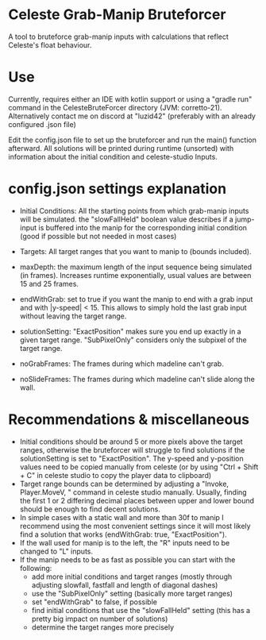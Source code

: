 # Celeste Grab-Manip Bruteforcer

A tool to bruteforce grab-manip inputs with calculations that reflect Celeste's float behaviour.

# Use

Currently, requires either an IDE with kotlin support or using a "gradle run" command in the CelesteBruteForcer directory (JVM: corretto-21).
Alternatively contact me on discord at "luzid42" (preferably with an already configured .json file)

Edit the config.json file to set up the bruteforcer and run the main() function afterward.
All solutions will be printed during runtime (unsorted) with information about the initial condition and celeste-studio Inputs.

# config.json settings explanation

- Initial Conditions:
All the starting points from which grab-manip inputs will be simulated.
the "slowFallHeld" boolean value describes if a jump-input is buffered into the manip 
for the corresponding initial condition (good if possible but not needed in most cases)

- Targets:
All target ranges that you want to manip to (bounds included).

- maxDepth:
the maximum length of the input sequence being simulated (in frames).
Increases runtime exponentially, usual values are between 15 and 25 frames.

- endWithGrab:
set to true if you want the manip to end with a grab input and with |y-speed| < 15.
This allows to simply hold the last grab input without leaving the target range.

- solutionSetting:
"ExactPosition" makes sure you end up exactly in a given target range.
"SubPixelOnly" considers only the subpixel of the target range.

- noGrabFrames:
The frames during which madeline can't grab.

- noSlideFrames:
The frames during which madeline can't slide along the wall.

  
# Recommendations & miscellaneous
- Initial conditions should be around 5 or more pixels above the target ranges, otherwise
the bruteforcer will struggle to find solutions if the solutionSetting is set to "ExactPosition". The y-speed and y-position values
need to be copied manually from celeste (or by using "Ctrl + Shift + C" in celeste studio to copy the player data to clipboard)
- Target range bounds can be determined by adjusting a "Invoke, Player.MoveV, " command in celeste studio manually.
Usually, finding the first 1 or 2 differing decimal places between upper and lower bound should be enough to find decent solutions.
- In simple cases with a static wall and more than 30f to manip I recommend using the most convenient settings
since it will most likely find a solution that works (endWithGrab: true, "ExactPosition").
- If the wall used for manip is to the left, the "R" inputs need to be changed to "L" inputs.
- If the manip needs to be as fast as possible you can start with the following:
  - add more initial conditions and target ranges (mostly through adjusting slowfall, fastfall and length of diagonal dashes)
  - use the "SubPixelOnly" setting (basically more target ranges)
  - set "endWithGrab" to false, if possible
  - find initial conditions that use the "slowFallHeld" setting (this has a pretty big impact on number of solutions)
  - determine the target ranges more precisely
